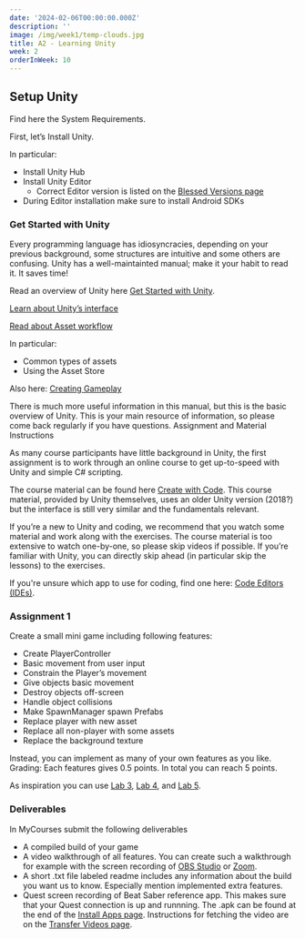 ```yaml
---
date: '2024-02-06T00:00:00.000Z'
description: ''
image: /img/week1/temp-clouds.jpg
title: A2 - Learning Unity
week: 2
orderInWeek: 10
---
```


## Setup Unity

Find here the System Requirements.

First, let’s Install Unity.

In particular:

* Install Unity Hub
* Install Unity Editor
  * Correct Editor version is listed on the [Blessed Versions page](/additional/blessedversions/)
* During Editor installation make sure to install Android SDKs

### Get Started with Unity

Every programming language has idiosyncracies, depending on your previous background, some structures are intuitive and some others are confusing. Unity has a well-maintainted manual; make it your habit to read it. It saves time!

Read an overview of Unity here [Get Started with Unity](https://docs.unity3d.com/Manual/UnityOverview.html).

[Learn about Unity’s interface](https://docs.unity3d.com/Manual/UsingTheEditor.html)

[Read about Asset workflow](https://docs.unity3d.com/Manual/AssetWorkflow.html)

In particular:

* Common types of assets
* Using the Asset Store

Also here: [Creating Gameplay](https://docs.unity3d.com/Manual/CreatingGameplay.html)

There is much more useful information in this manual, but this is the basic overview of Unity. This is your main resource of information, so please come back regularly if you have questions.
Assignment and Material
Instructions

As many course participants have little background in Unity, the first assignment is to work through an online course to get up-to-speed with Unity and simple C# scripting.

The course material can be found here [Create with Code](https://learn.unity.com/course/create-with-code). This course material, provided by Unity themselves, uses an older Unity version (2018?) but the interface is still very similar and the fundamentals relevant.

If you’re a new to Unity and coding, we recommend that you watch some material and work along with the exercises. The course material is too extensive to watch one-by-one, so please skip videos if possible. If you’re familiar with Unity, you can directly skip ahead (in particular skip the lessons) to the exercises.

If you're unsure which app to use for coding, find one here: [Code Editors (IDEs)](/additional/code-editors/).

### Assignment 1

Create a small mini game including following features:

* Create PlayerController
* Basic movement from user input
* Constrain the Player’s movement
* Give objects basic movement
* Destroy objects off-screen
* Handle object collisions
* Make SpawnManager spawn Prefabs
* Replace player with new asset
* Replace all non-player with some assets
* Replace the background texture

Instead, you can implement as many of your own features as you like. Grading: Each features gives 0.5 points. In total you can reach 5 points.

As inspiration you can use [Lab 3](https://learn.unity.com/tutorial/lab-3-player-control?uv=2022.3), [Lab 4](https://learn.unity.com/tutorial/lab-4-basic-gameplay?uv=2022.3), and [Lab 5](https://learn.unity.com/tutorial/lab-5-swap-out-your-assets-1-1?uv=2022.3).

### Deliverables

In MyCourses submit the following deliverables

* A compiled build of your game
* A video walkthrough of all features. You can create such a walkthrough for example with the screen recording of [OBS Studio](https://obsproject.com/) or [Zoom](https://zoom.us/).
* A short .txt file labeled readme includes any information about the build you want us to know. Especially mention implemented extra features.
* Quest screen recording of Beat Saber reference app. This makes sure that your Quest connection is up and runnning. The .apk can be found at the end of the [Install Apps page](/week2/mqdh-install-apps/). Instructions for fetching the video are on the [Transfer Videos page](/week2/mqdh-transfer-videos/).

